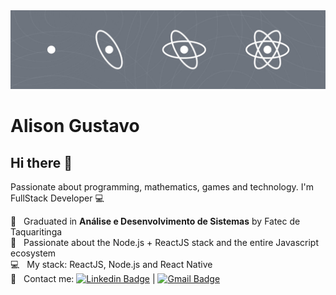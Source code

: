 <img width="auto" src="https://github.com/alisonglima/alisonglima/blob/master/banner.jpg">

# Alison Gustavo

## Hi there 👋
Passionate about programming, mathematics, games and technology.
I'm FullStack Developer :computer:

 :rocket:  &nbsp; Graduated in **Análise e Desenvolvimento de Sistemas** by Fatec de Taquaritinga
 <br/> :purple_heart: &nbsp; Passionate about the Node.js + ReactJS stack and the entire Javascript ecosystem
 <br/> :computer: &nbsp; My stack: ReactJS, Node.js and React Native
 <br/> :email: &nbsp; Contact me: [![Linkedin Badge](https://img.shields.io/badge/-AlisonGustavo-blue?style=flat-square&logo=Linkedin&logoColor=white&link=https://www.linkedin.com/in/alison-gustavo-lima-71919b84)](https://www.linkedin.com/in/alison-gustavo-lima-71919b84) 
| 
[![Gmail Badge](https://img.shields.io/badge/-alisonlima2@hotmail.com-c14438?style=flat-square&logo=Gmail&logoColor=white&link=mailto:alisinhogustavo.lima@gmail.com)](mailto:alisinhogustavo.lima@gmail.com)
